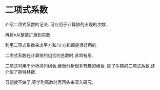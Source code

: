 # 二项式系数

介绍二项式系数的记法.
可应用于计算排列出现的次数.

再将n从整数扩展到实数.

利用二项式系数来求平方和/立方和都是很好用的.

二项式系数在计算排列组合的总数时,非常有用.

二项式可用于分析排列组合,继而分析很多有趣的组合,
除了牛顿的二项式系数,还介绍了斯特林数.

习题就不做了,等学到高数时再回头来深入研究.
